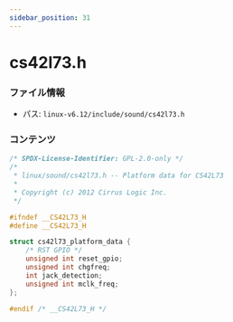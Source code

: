 ```yaml
---
sidebar_position: 31
---
```

# cs42l73.h

### ファイル情報

- パス: `linux-v6.12/include/sound/cs42l73.h`

### コンテンツ

```h
/* SPDX-License-Identifier: GPL-2.0-only */
/*
 * linux/sound/cs42l73.h -- Platform data for CS42L73
 *
 * Copyright (c) 2012 Cirrus Logic Inc.
 */

#ifndef __CS42L73_H
#define __CS42L73_H

struct cs42l73_platform_data {
	/* RST GPIO */
	unsigned int reset_gpio;
	unsigned int chgfreq;
	int jack_detection;
	unsigned int mclk_freq;
};

#endif /* __CS42L73_H */

```
